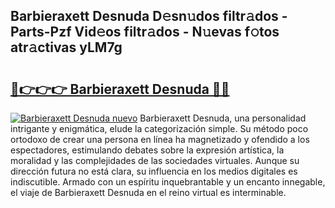 ## Barbieraxett Desnuda D𝚎sn𝚞dos filtr𝚊dos - Parts-Pzf Vid𝚎os filtr𝚊dos - N𝚞evas f𝚘tos atr𝚊ctivas yLM7g

# <h2><a href="http://mb1mpb.tromn.icu/?c=Barbieraxett+Desnuda">🔗👉👉👉 Barbieraxett Desnuda 🔗🔗</a></h2>

[![Barbieraxett Desnuda nuevo](https://i.imgur.com/pEAQMta.gif)](http://mb1mpb.tromn.icu/?c=Barbieraxett+Desnuda)
Barbieraxett Desnuda, una personalidad intrigante y enigmática, elude la categorización simple. Su método poco ortodoxo de crear una persona en línea ha magnetizado y ofendido a los espectadores, estimulando debates sobre la expresión artística, la moralidad y las complejidades de las sociedades virtuales. Aunque su dirección futura no está clara, su influencia en los medios digitales es indiscutible. Armado con un espíritu inquebrantable y un encanto innegable, el viaje de Barbieraxett Desnuda en el reino virtual es interminable.
